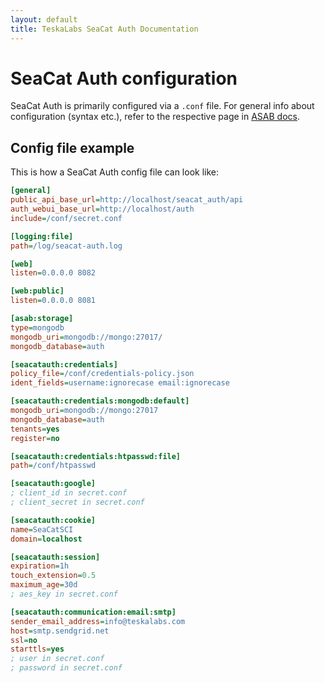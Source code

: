 ```yaml
---
layout: default
title: TeskaLabs SeaCat Auth Documentation
---
```


# SeaCat Auth configuration

SeaCat Auth is primarily configured via a `.conf` file.
For general info about configuration (syntax etc.), refer to the respective 
page in [ASAB docs](https://asab.readthedocs.io/en/latest/asab/config.html).

## Config file example

This is how a SeaCat Auth config file can look like:

```ini
[general]
public_api_base_url=http://localhost/seacat_auth/api
auth_webui_base_url=http://localhost/auth
include=/conf/secret.conf

[logging:file]
path=/log/seacat-auth.log

[web]
listen=0.0.0.0 8082

[web:public]
listen=0.0.0.0 8081

[asab:storage]
type=mongodb
mongodb_uri=mongodb://mongo:27017/
mongodb_database=auth

[seacatauth:credentials]
policy_file=/conf/credentials-policy.json
ident_fields=username:ignorecase email:ignorecase

[seacatauth:credentials:mongodb:default]
mongodb_uri=mongodb://mongo:27017
mongodb_database=auth
tenants=yes
register=no

[seacatauth:credentials:htpasswd:file]
path=/conf/htpasswd

[seacatauth:google]
; client_id in secret.conf
; client_secret in secret.conf

[seacatauth:cookie]
name=SeaCatSCI
domain=localhost

[seacatauth:session]
expiration=1h
touch_extension=0.5
maximum_age=30d
; aes_key in secret.conf

[seacatauth:communication:email:smtp]
sender_email_address=info@teskalabs.com
host=smtp.sendgrid.net
ssl=no
starttls=yes
; user in secret.conf
; password in secret.conf
```
